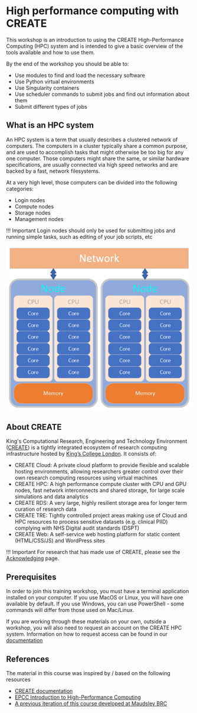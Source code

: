 # High performance computing with CREATE

This workshop is an introduction to using the CREATE High-Performance Computing (HPC) system and is intended to give a basic overview of the tools available and how to use them.

By the end of the workshop you should be able to:

* Use modules to find and load the necessary software
* Use Python virtual environments
* Use Singularity containers
* Use scheduler commands to submit jobs and find out information about them
* Submit different types of jobs

## What is an HPC system

An HPC system is a term that usually describes a clustered network of computers. The computers in a cluster typically share a common purpose, and are used to accomplish tasks that might otherwise be too big for any one computer. Those computers might share the same, or similar hardware specifications, are usually connected via high speed networks and are backed by a fast, network filesystems.

At a very high level, those computers can be divided into the following categories:

* Login nodes
* Compute nodes
* Storage nodes
* Management nodes

!!! Important
    Login nodes should only be used for submitting jobs and running simple tasks, such as editing of your job scripts, etc

![Compute node diagram](images/node_diagram_two.png)

## About CREATE

King's Computational Research, Engineering and Technology Environment ([CREATE](https://docs.er.kcl.ac.uk/#kings-create)) is a tightly integrated ecosystem of
research computing infrastructure hosted by [King’s College London](https://www.kcl.ac.uk).
It consists of:

* CREATE Cloud: A private cloud platform to provide flexible and scalable hosting environments, allowing researchers greater control over their own research computing resources using virtual machines
* CREATE HPC: A high performance compute cluster with CPU and GPU nodes, fast network interconnects and shared storage, for large scale simulations and data analytics
* CREATE RDS: A very large, highly resilient storage area for longer term curation of research data
* CREATE TRE: Tightly controlled project areas making use of Cloud and HPC resources to process sensitive datasets (e.g. clinical PIID) complying with NHS Digital audit standards (DSPT)
* CREATE Web: A self-service web hosting platform for static content (HTML/CSS/JS) and WordPress sites

!!! Important
    For research that has made use of CREATE, please see the [Acknowledging](https://docs.er.kcl.ac.uk/CREATE/acknowledging/) page.

## Prerequisites

In order to join this training workshop, you must have a terminal application installed on your computer.
If you use MacOS or Linux, you will have one available by default.
If you use Windows, you can use PowerShell - some commands will differ from those used on Mac/Linux.

If you are working through these materials on your own, outside a workshop, you will also need to request an account on the CREATE HPC system.
Information on how to request access can be found in our [documentation](https://docs.er.kcl.ac.uk/CREATE/requesting_access/)

## References

The material in this course was inspired by / based on the following resources

* [CREATE documentation](https://docs.er.kcl.ac.uk/)
* [EPCC Introduction to High-Performance Computing](https://epcced.github.io/hpc-intro/)
* [A previous iteration of this course developed at Maudsley BRC](https://github.kcl.ac.uk/pages/maudsley-brc-cti/drive-health-hpc-training/)

